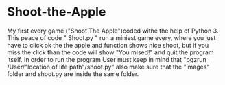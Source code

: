 # Shoot-the-Apple
My first every game ("Shoot The Apple")coded withe the help of Python 3.
This peace of code " Shoot.py " run a miniest game every, where you just have to click ok the the apple and function shows nice shoot, but if you miss the click than the code will show "You mised!" and quit the program itself.
In order to run the program User must keep in mind that "pgzrun /User/"location of life path"/shoot.py"
also make sure that the "images" folder and shoot.py are inside the same folder.
